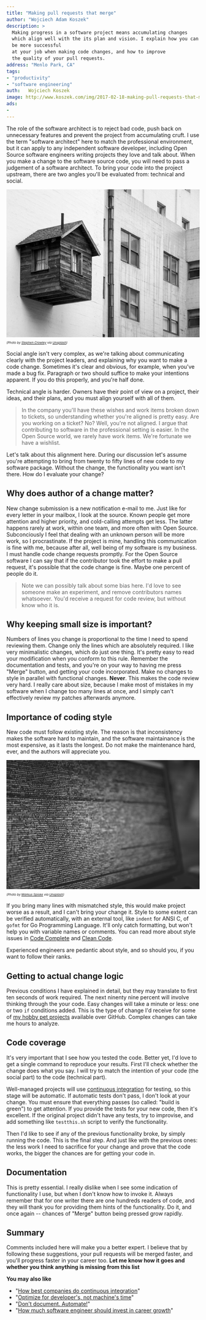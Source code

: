 ```yaml
---
title: "Making pull requests that merge"
author: "Wojciech Adam Koszek"
description: >
  Making progress in a software project means accumulating changes
  which align well with the its plan and vision. I explain how you can
  be more successful
  at your job when making code changes, and how to improve
  the quality of your pull requests.
address: "Menlo Park, CA"
tags:
- "productivity"
- "software engineering"
auth:	Wojciech Koszek
image: http://www.koszek.com/img/2017-02-18-making-pull-requests-that-merge/stephen-crowley-110321_15p.jpg
ads:
- 
---
```


The role of the software architect is to reject bad code, push back on
unnecessary features and prevent the project from accumulating cruft.
I use the term "software architect" here to match the professional
environment, but it can apply to any independent software developer,
including Open Source software engineers writing projects they love and talk
about.
When you make a change to the software source code, you will need to pass a
judgement of a software architect.
To bring your code into the project upstream, there are two angles
you'll be evaluated from: technical and social.

![alt_text_1](/img/2017-02-18-making-pull-requests-that-merge/stephen-crowley-110321_15p.jpg "Image_text_1")
<br>
<small><small><small>
*(Photo by [Stephen Crowley](https://unsplash.com/@crowleystephen) via [Unsplash](https://www.unsplash.com))*
</small></small></small>


Social angle isn't very complex, as we're talking
about communicating clearly with the project leaders, and explaining why you
want to make a code change. Sometimes it's clear and obvious, for example, when
you've made a bug fix. Paragraph or two should suffice to make your
intentions apparent. If you do this properly, and you're half done.

Technical angle is harder. Owners have their
point of view on a project, their ideas, and their plans, and you must
align yourself with all of them.

>  In the company you'll have these wishes and
>  work items broken down to tickets, so understanding whether you're aligned
>  is pretty easy. Are you working on a ticket? No? Well, you're not aligned. I
>  argue that contributing to software in the professional setting is easier.
>  In the Open Source world, we rarely have work items. We're fortunate we have
>  a wishlist.

Let's talk about this alignment here. During our discussion let's
assume you're attempting to bring from twenty to fifty lines of new code to my software
package. Without the change, the functionality you want isn't there. How do I
evaluate your change?

## Why does author of a change matter?

New change submission is a new notification e-mail to me.  Just
like for every letter in your mailbox, I look at the source.  Known people
get more attention and higher priority, and cold-calling attempts get less.
The latter happens rarely at work, within one team, and more often with
Open Source.
Subconciously I feel that dealing with an unknown person will be more work, so I
procrastinate. If the project is mine, handling this communication is
fine with me, because after all, well being of my software is my business.
I must handle code change requests promptly. For the Open Source software I
can say that if the contributor took the effort to make a pull request, it's
possible that the code change is fine. Maybe one percent of people do it.

> Note we can possibly talk about some bias here.  I'd love to see someone
> make an experiment, and remove contributors names whatsoever. You'd receive
> a request for code review, but without know who it is.

## Why keeping small size is important?

Numbers of lines you change is proportional to the time I need to
spend reviewing them. Change only the lines which are absolutely required.
I like very minimalistic changes, which do just one thing. It's
pretty easy to read your modification when you conform to this rule.
Remember the documentation and tests, and you're on your way to having me press
"Merge" button, and getting your code incorporated. Make no changes to style
in parallel with functional changes. **Never**. This makes the code review
very hard. I really care about size, because I make most of mistakes in my
software when I change too many lines at once, and I simply can't
effectively review my patches afterwards anymore.

## Importance of coding style

New code must follow existing style.
The reason is that
inconsistency makes the software hard to maintain, and the software
maintainance is the most expensive, as it lasts the longest. Do not make the
maintenance hard, ever, and the authors will appreciate you.

![alt_text_1](/img/2017-02-18-making-pull-requests-that-merge/markus-spiske-109588_10p.jpg "Image_text_1")
<br>
<small><small><small>
*(Photo by [Markus Spiske](https://unsplash.com/@markusspiske) via [Unsplash](https://www.unsplash.com))*
</small></small></small>

If you bring many lines with mismatched style, this would make project worse
as a result, and I can't bring your change it. Style to some extent can be
verified automatically, with an external tool, like `indent` for ANSI C, of
`gofmt` for Go Programming Language. It'll only catch formatting, but won't
help you with variable names or comments. You can read more about style
issues in [Code Complete][] and [Clean Code][].

Experienced engineers are pedantic about style, and so should you, if you
want to follow their ranks.

## Getting to actual change logic

Previous conditions I have explained in detail, but they may
translate to first ten seconds of work required. The next ninenty
nine percent will involve thinking through the your code.
Easy changes will take a minute or less: one or two `if` conditions added.
This is the type of change I'd receive for some of
[my hobby pet projects](http://github.com/wkoszek)
available over GitHub.
Complex changes can take me hours to analyze.

## Code coverage

It's very important that I see how you tested the code.
Better yet, I'd love to get a single command to reproduce your
results. First I'll check whether the change does what you say.
I will try to match the intention of your code (the social part) to the code
(technical part).

Well-managed projects will use
[continuous integration](https://en.wikipedia.org/wiki/Continuous_integration)
for testing,
so this stage will be automatic. If automatic tests don't pass, I don't look at your change.
You must ensure that everything passes (so called: "build is green") to get
attention.
If you provide the tests for your new code, then it's excellent.
If the original project didn't have any tests, try to improvise, and add
something like `testthis.sh` script to verify the functionality.

Then I'd like to see if any of the previous functionality broke, by simply
running the code. This is the final step.  And just like with the previous
ones: the less work I need to sacrifice for your change and prove that the
code works, the bigger the chances are for getting your code in.

## Documentation

This is pretty essential. I really dislike when I see some
indication of functionality I use, but when I don't know how to invoke it.
Always remember that for one writer there are one hundreds readers of code,
and they will thank you for providing them hints of the functionality. Do
it, and once again -- chances of "Merge" button being pressed grow rapidly.

## Summary

Comments included here will make you a better expert. I believe that
by following these suggestions, your pull requests will be merged faster,
and you'll progress faster in your career too. **Let me know how it goes and
whether you think anything is missing from this list**

**You may also like**

* "[How best companies do continuous integration](http://www.koszek.com/blog/2015/06/29/how-best-companies-do-continuous-integration)"
* "[Optimize for developer's, not machine's time](http://www.koszek.com/blog/2015/07/28/optimize-for-developers-time)"
* "[Don't document. Automate!](http://www.koszek.com/blog/2016/04/11/dont-document-automate)"
* "[How much software engineer should invest in career growth](http://www.koszek.com/blog/2017/02/06/how-much-software-engineer-should-invest-in-career-growth)"


[Code Complete]: http://amzn.to/2kzYGqO
[Clean Code]: http://amzn.to/2lVSSbe
